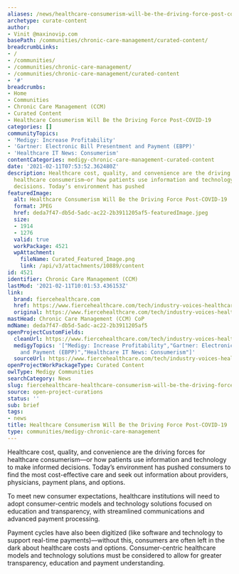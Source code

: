 ```yaml
---
aliases: /news/healthcare-consumerism-will-be-the-driving-force-post-covid-19
archetype: curate-content
author:
- Vinit @maxinovip.com
basePath: /communities/chronic-care-management/curated-content/
breadcrumbLinks:
- /
- /communities/
- /communities/chronic-care-management/
- /communities/chronic-care-management/curated-content
- '#'
breadcrumbs:
- Home
- Communities
- Chronic Care Management (CCM)
- Curated Content
- Healthcare Consumerism Will Be the Driving Force Post-COVID-19
categories: []
communityTopics:
- 'Medigy: Increase Profitability'
- 'Gartner: Electronic Bill Presentment and Payment (EBPP)'
- 'Healthcare IT News: Consumerism'
contentCategories: medigy-chronic-care-management-curated-content
date: '2021-02-11T07:53:52.362480Z'
description: Healthcare cost, quality, and convenience are the driving forces for
  healthcare consumerism—or how patients use information and technology to make informed
  decisions. Today’s environment has pushed
featuredImage:
  alt: Healthcare Consumerism Will Be the Driving Force Post-COVID-19
  format: JPEG
  href: deda7f47-db5d-5adc-ac22-2b3911205af5-featuredImage.jpeg
  size:
  - 1914
  - 1276
  valid: true
  workPackage: 4521
  wpAttachment:
    fileName: Curated_Featured_Image.png
    link: /api/v3/attachments/10889/content
id: 4521
identifier: Chronic Care Management (CCM)
lastMod: '2021-02-11T10:01:53.436153Z'
link:
  brand: fiercehealthcare.com
  href: https://www.fiercehealthcare.com/tech/industry-voices-healthcare-consumerism-will-be-driving-force-post-covid
  original: https://www.fiercehealthcare.com/tech/industry-voices-healthcare-consumerism-will-be-driving-force-post-covid
mastHead: Chronic Care Management (CCM) CoP
mdName: deda7f47-db5d-5adc-ac22-2b3911205af5
openProjectCustomFields:
  cleanUrl: https://www.fiercehealthcare.com/tech/industry-voices-healthcare-consumerism-will-be-driving-force-post-covid
  medigyTopics: '["Medigy: Increase Profitability","Gartner: Electronic Bill Presentment
    and Payment (EBPP)","Healthcare IT News: Consumerism"]'
  sourceUrl: https://www.fiercehealthcare.com/tech/industry-voices-healthcare-consumerism-will-be-driving-force-post-covid
openProjectWorkPackageType: Curated Content
owlType: Medigy Communities
searchCategory: News
slug: fiercehealthcare-healthcare-consumerism-will-be-the-driving-force-post-covid-19
source: open-project-curations
status: ''
sub: brief
tags:
- news
title: Healthcare Consumerism Will Be the Driving Force Post-COVID-19
type: communities/medigy-chronic-care-management
---
```


<p>Healthcare cost, quality, and convenience are the driving forces for healthcare consumerism—or how patients use information and technology to make informed decisions. Today’s environment has pushed consumers to find the most cost-effective care and seek out information about providers, physicians, payment plans, and options.</p><p>To meet new consumer expectations, healthcare institutions will need to adopt consumer-centric models and technology solutions focused on education and transparency, with streamlined communications and advanced payment processing.</p><p>Payment cycles have also been digitized (like software and technology to support real-time payments)—without this, consumers are often left in the dark about healthcare costs and options. Consumer-centric healthcare models and technology solutions must be considered to allow for greater transparency, education and payment understanding.</p>